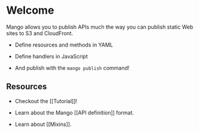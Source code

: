 # Welcome

Mango allows you to publish APIs
much the way you can publish static Web sites
to S3 and CloudFront.

- Define resources and methods in YAML

- Define handlers in JavaScript

- And publish with the `mango publish` command!

## Resources

- Checkout the [[Tutorial]]!

- Learn about the Mango [[API definition]] format.

- Learn about [[Mixins]].

